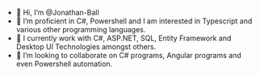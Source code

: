 - 👋 Hi, I’m @Jonathan-Ball
- 👀 I’m proficient in C#, Powershell and I am interested in Typescript and various other programming languages.
- 🌱 I currently work with C#, ASP.NET, SQL, Entity Framework and Desktop UI Technologies amongst others.
- 💞️ I’m looking to collaborate on C# programs, Angular programs and even Powershell automation.

<!---
Jonathan-Ball/Jonathan-Ball is a ✨ special ✨ repository because its `README.md` (this file) appears on your GitHub profile.
You can click the Preview link to take a look at your changes.
--->
